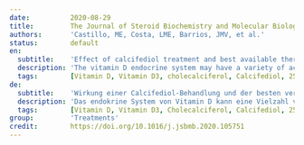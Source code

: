 ```yaml
---
date:          2020-08-29
title:         The Journal of Steroid Biochemistry and Molecular Biology
authors:       'Castillo, ME, Costa, LME, Barrios, JMV, et al.'
status:        default
en:
  subtitle:    'Effect of calcifediol treatment and best available therapy versus best available therapy on intensive care unit admission and mortality among patients hospitalized for COVID-19: A pilot randomized clinical study'
  description: 'The vitamin D endocrine system may have a variety of actions on cells and tissues involved in COVID-19 progression especially by decreasing the Acute Respiratory Distress Syndrome. Calcifediol can rapidly increase serum 25OHD concentration. We therefore evaluated the effect of calcifediol treatment, on Intensive Care Unit Admission and Mortality rate among Spanish patients hospitalized for COVID-19. Design: Parallel pilot randomized open label, double-masked clinical trial. Setting: University hospital setting (Reina Sofia University Hospital, Córdoba Spain.) Participants: 76 consecutive patients hospitalized with COVID-19 infection, clinical picture of acute respiratory infection, confirmed by a radiographic pattern of viral pneumonia and by a positive SARS-CoV-2 PCR with CURB65 severity scale (recommending hospital admission in case of total score > 1). Procedures: All hospitalized patients received as best available therapy the same standard care, (per hospital protocol), of a combination of hydroxychloroquine (400 mg every 12 h on the first day, and 200 mg every 12 h for the following 5 days), azithromycin (500 mg orally for 5 days. Eligible patients were allocated at a 2 calcifediol:1 no calcifediol ratio through electronic randomization on the day of admission to take oral calcifediol (0.532 mg), or not. Patients in the calcifediol treatment group continued with oral calcifediol (0.266 mg) on day 3 and 7, and then weekly until discharge or ICU admission. Outcomes of effectiveness included rate of ICU admission and deaths. Results: Of 50 patients treated with calcifediol, one required admission to the ICU (2%), while of 26 untreated patients, 13 required admission (50 %) p value X2 Fischer test p < 0.001. Univariate Risk Estimate Odds Ratio for ICU in patients with Calcifediol treatment versus without Calcifediol treatment: 0.02 (95 %CI 0.002−0.17). Multivariate Risk Estimate Odds Ratio for ICU in patients with Calcifediol treatment vs Without Calcifediol treatment ICU (adjusting by Hypertension and T2DM): 0.03 (95 %CI: 0.003-0.25). Of the patients treated with calcifediol, none died, and all were discharged, without complications. The 13 patients not treated with calcifediol, who were not admitted to the ICU, were discharged. Of the 13 patients admitted to the ICU, two died and the remaining 11 were discharged. Conclusion: Our pilot study demonstrated that administration of a high dose of Calcifediol or 25-hydroxyvitamin D, a main metabolite of vitamin D endocrine system, significantly reduced the need for ICU treatment of patients requiring hospitalization due to proven COVID-19. Calcifediol seems to be able to reduce severity of the disease, but larger trials with groups properly matched will be required to show a definitive answer.'
  tags:        [Vitamin D, Vitamin D3, cholecalciferol, Calcifediol, 25-hydroxyvitamin D31α, 25(OH)2D, 25-dihydroxyvitamin D, calcitriol, Acute respiratory distress syndrome (ARDS), Cytokine/Chemokine storm, Renin-angiotensin system, Hypercoagulability, Hydroxychloroquine, Chloroquine, Covidiol, Neutrophil activity, Vitamin D, endocrine system, Cuboidal alveolar coating cells type II, Cathelicidin peptide, Defensins, TLR co-receptor CD14, Vitamin D receptor]
de:
  subtitle:    'Wirkung einer Calcifediol-Behandlung und der besten verfügbaren Therapie im Vergleich zur besten verfügbaren Therapie auf die Aufnahme in die Intensivstation und die Sterblichkeit bei Patienten, die wegen COVID-19 stationär behandelt werden: Eine randomisierte klinische Pilotstudie'
  description: 'Das endokrine System von Vitamin D kann eine Vielzahl von Wirkungen auf Zellen und Gewebe haben, die an der Progression von COVID-19 beteiligt sind, insbesondere durch die Verringerung des akuten Atemnotsyndroms. Calcifediol kann die 25OHD-Konzentration im Serum rasch erhöhen. Wir untersuchten daher die Wirkung einer Calcifediol-Behandlung auf die Aufnahme in die Intensivstation und die Sterblichkeitsrate bei spanischen Patienten, die wegen COVID-19 hospitalisiert wurden. Aufbau: Parallele, randomisierte, offene, doppelt maskierte klinische Pilotstudie. Umgebung: Universitätsklinikum (Reina Sofia University Hospital, Córdoba, Spanien) Teilnehmer: 76 konsekutive Patienten, die mit einer COVID-19-Infektion ins Krankenhaus eingeliefert wurden, mit dem klinischen Bild einer akuten Atemwegsinfektion, bestätigt durch ein radiologisches Muster einer viralen Lungenentzündung und durch eine positive SARS-CoV-2-PCR mit einer CURB65-Schweregradskala (die bei einem Gesamtwert von > 1 eine Krankenhausaufnahme empfiehlt). Verfahren: Alle stationär aufgenommenen Patienten erhielten als beste verfügbare Therapie die gleiche Standardbehandlung (gemäß Krankenhausprotokoll), bestehend aus einer Kombination von Hydroxychloroquin (400 mg alle 12 Stunden am ersten Tag und 200 mg alle 12 Stunden an den folgenden 5 Tagen) und Azithromycin (500 mg oral über 5 Tage). Die in Frage kommenden Patienten wurden durch elektronische Randomisierung am Tag der Aufnahme in einem Verhältnis von 2 Calcifediol:1 ohne Calcifediol der Einnahme von oralem Calcifediol (0,532 mg) zugewiesen oder nicht. Die Patienten in der Calcifediol-Behandlungsgruppe setzten die Behandlung mit oralem Calcifediol (0,266 mg) an Tag 3 und 7 und dann wöchentlich bis zur Entlassung oder Aufnahme in die Intensivstation fort. Zu den Ergebnissen der Wirksamkeit gehörten die Rate der Einweisungen in die Intensivstation und der Todesfälle. Ergebnisse: Von 50 mit Calcifediol behandelten Patienten musste einer auf die Intensivstation aufgenommen werden (2 %), während von 26 unbehandelten Patienten 13 aufgenommen werden mussten (50 %) p-Wert X2 Fischer-Test p < 0,001. Univariate Risikoschätzung Odds Ratio für Intensivstation bei Patienten mit Calcifediol-Behandlung gegenüber Patienten ohne Calcifediol-Behandlung: 0,02 (95 %CI 0,002-0,17). Multivariate Risikoschätzung Odds Ratio für ICU bei Patienten mit Calcifediol-Behandlung vs. ohne Calcifediol-Behandlung ICU (bereinigt um Hypertonie und T2DM): 0,03 (95 %CI: 0,003-0,25). Von den Patienten, die mit Calcifediol behandelt wurden, starb keiner, und alle wurden ohne Komplikationen entlassen. Die 13 nicht mit Calcifediol behandelten Patienten, die nicht in die Intensivstation eingewiesen wurden, konnten entlassen werden. Von den 13 Patienten, die auf der Intensivstation aufgenommen wurden, starben zwei, und die übrigen 11 wurden entlassen. Unsere Pilotstudie hat gezeigt, dass die Verabreichung einer hohen Dosis von Calcifediol oder 25-Hydroxyvitamin D, einem Hauptmetaboliten des endokrinen Vitamin-D-Systems, die Notwendigkeit einer Behandlung auf der Intensivstation bei Patienten, die aufgrund von nachgewiesenem COVID-19 hospitalisiert werden mussten, deutlich verringert. Calcifediol scheint in der Lage zu sein, den Schweregrad der Erkrankung zu verringern, aber es sind größere Studien mit richtig zusammengestellten Gruppen erforderlich, um eine endgültige Antwort zu geben.' 
  tags:        [Vitamin D, Vitamin D3, Cholecalciferol, Calcifediol, 25-Hydroxyvitamin D31α, 25(OH)2D, 25-Dihydroxyvitamin D, Calcitriol, Akutes Respiratorisches Distress-Syndrom (ARDS), Zytokinsturm, Chemokinsturm, Renin-Angiotensin-System, Hyperkoagulabilität, Hydroxychloroquin, Chloroquin, Covidiol, Neutrophile Aktivität, Vitamin D, endokrines System, Cuboidal alveolar coating cells type II, Cathelicidin Peptide, Defensin, TLR-Co-Rezeptor CD14, Vitamin D-Rezeptor]
group:         'Treatments'
credit:        https://doi.org/10.1016/j.jsbmb.2020.105751
---
```

